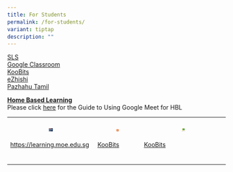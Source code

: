 ```yaml
---
title: For Students
permalink: /for-students/
variant: tiptap
description: ""
---
```

<p><a href="https://learning.moe.edu.sg" rel="noopener nofollow" target="_blank">SLS</a>
<br><a href="https://edu.google.com/intl/ALL_sg/workspace-for-education/classroom/" rel="noopener nofollow" target="_blank">Google Classroom</a>
<br><a href="https://member.koobits.com/?utm_source=web_nav&amp;utm_medium=btn&amp;utm_campaign=header&amp;utm_content=login" rel="noopener nofollow" target="_blank">KooBits</a>
<br><a href="https://www.ezhishi.net/Contents/" rel="noopener nofollow" target="_blank">eZhishi</a>
<br><a href="https://pazhahutamil.com/login/index.php" rel="noopener nofollow" target="_blank">Pazhahu Tamil</a>
</p>
<p></p>
<p><strong><u>Home Based Learning</u></strong>
<br>Please click&nbsp;<a href="/files/Students Guide to Using Google Meet for HBL.pdf" rel="noopener noreferrer nofollow" target="_blank">here</a> for
the Guide to Using Google Meet for HBL</p>
<p></p>
<table style="minWidth: 75px">
<colgroup>
<col>
<col>
<col>
</colgroup>
<tbody>
<tr>
<th rowspan="1" colspan="1">
<p></p>
<div class="isomer-image-wrapper">
<img style="width: 5%;" height="auto" width="100%" alt="SLS" src="/images/Student/SLS.png">
</div>
</th>
<th rowspan="1" colspan="1">
<p></p>
<div class="isomer-image-wrapper">
<img style="width: 5%;" height="auto" width="100%" alt="Koobits" src="/images/Student/Koobits.png">
</div>
</th>
<th rowspan="1" colspan="1">
<p></p>
<div class="isomer-image-wrapper">
<img style="width: 5%;" height="auto" width="100%" alt="Classroom" src="/images/Student/Google_Classrm.png">
</div>
</th>
</tr>
<tr>
<td rowspan="1" colspan="1">
<p><a href="https://learning.moe.edu.sg" rel="noopener noreferrer nofollow" target="_blank">https://learning.moe.edu.sg</a>
</p>
</td>
<td rowspan="1" colspan="1">
<p><a href="https://member.koobits.com/?utm_source=web_nav&amp;utm_medium=btn&amp;utm_campaign=header&amp;utm_content=login" rel="noopener nofollow" target="_blank">KooBits</a>
</p>
</td>
<td rowspan="1" colspan="1">
<p><a href="https://member.koobits.com/?utm_source=web_nav&amp;utm_medium=btn&amp;utm_campaign=header&amp;utm_content=login" rel="noopener nofollow" target="_blank">KooBits</a>
</p>
</td>
</tr>
<tr>
<td rowspan="1" colspan="1">
<p></p>
</td>
<td rowspan="1" colspan="1">
<p></p>
</td>
<td rowspan="1" colspan="1">
<p></p>
</td>
</tr>
</tbody>
</table>
<p></p>